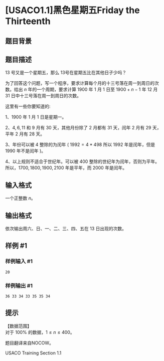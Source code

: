 # [USACO1.1]黑色星期五Friday the Thirteenth

## 题目背景



## 题目描述

$13$ 号又是一个星期五，那么 $13$号在星期五比在其他日子少吗？  

为了回答这个问题，写一个程序，要求计算每个月的十三号落在周一到周日的次数。给出 $n$ 年的一个周期，要求计算 $1900$ 年 $1$ 月 $1$ 日至 $1900+n-1$ 年 $12$ 月 $31$ 日中十三号落在周一到周日的次数。

这里有一些你要知道的:

1、$1900$ 年 $1$ 月 $1$ 日是星期一。

2、$4,6,11$ 和 $9$ 月有 $30$ 天，其他月份除了 $2$ 月都有 $31$ 天，闰年 $2$ 月有 $29$ 天，平年 $2$ 月有 $28$ 天。

3、年份可以被 $4$ 整除的为闰年 ( $1992=4*498$ 所以 $1992$ 年是闰年，但是 $1990$ 年不是闰年 )。

4、以上规则不适合于世纪年。可以被 $400$ 整除的世纪年为闰年，否则为平年。所以，$1700,1800,1900,2100$ 年是平年，而 $2000$ 年是闰年。



## 输入格式

一个正整数 $n$。


## 输出格式

依次输出周六、日、一、二、三、四、五在 $13$ 日出现的次数。

## 样例 #1

### 样例输入 #1
```
20
```

### 样例输出 #1

```
36 33 34 33 35 35 34
```

## 提示

【数据范围】  
对于 $100\%$ 的数据，$1\le n \le 400$。

题目翻译来自NOCOW。

USACO Training Section 1.1

